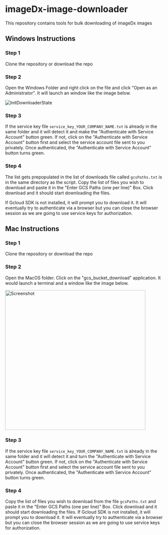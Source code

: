 # imageDx-image-downloader
This repository contains tools for bulk downloading of imageDx images

## Windows Instructions

### Step 1
Clone the repository or download the repo

### Step 2
Open the Windows Folder and right click on the file and click "Open as an Administrator". It will launch an window like the image below.

![InitDownloaderState](https://github.com/RevealBio/imageDx-image-downloader/assets/95322264/37aca493-9d9b-4b67-8cf5-725d3cbfc3c1)

### Step 3
If the service key file `service_key_YOUR_COMPANY_NAME.txt` is already in the same folder and it will detect it and make the "Authenticate with Service Account" button green. If not, click on the "Authenticate with Service Account" button first and select the service account file sent to you privately.  Once authenticated, the "Authenticate with Service Account" button turns green.

### Step 4
The list gets prepopulated in the list of downloads file called `gcsPaths.txt` is in the same directory as the script. Copy the list of files you wish to download and paste it in the "Enter GCS Paths (one per line)" Box. Click download and it should start downloading the files.

If Gcloud SDK is not installed, it will prompt you to download it. It will eventually try to authenticate via a browser but you can close the browser session as we are going to use service keys for authorization.

## Mac Instructions

### Step 1
Clone the repository or download the repo

### Step 2
Open the MacOS folder. Click on the "gcs_bucket_download" application. It would launch a terminal and a window like the image below.

<img width="448" alt="Screenshot" src="https://github.com/RevealBio/imageDx-image-downloader/assets/95322264/7e926f0b-a45e-4c9a-8514-cfe814dd0867">

### Step 3
If the service key file `service_key_YOUR_COMPANY_NAME.txt` is already in the same folder and it will detect it and turn the "Authenticate with Service Account" button green. If not, click on the "Authenticate with Service Account" button first and select the service account file sent to you privately. Once authenticated, the "Authenticate with Service Account" button turns green.

### Step 4
Copy the list of files you wish to download from the file `gcsPaths.txt` and paste it in the "Enter GCS Paths (one per line)" Box. Click download and it should start downloading the files.
If Gcloud SDK is not installed, it will prompt you to download it. It will eventually try to authenticate via a browser but you can close the browser session as we are going to use service keys for authorization.













